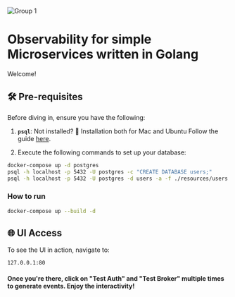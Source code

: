 ![Group 1](https://github.com/VahagnMian/golang-microservices-observability/assets/63123814/9e6e4904-ba9f-49ad-8f7f-5dee082854f1)
# Observability for simple Microservices written in Golang

Welcome!

## 🛠 Pre-requisites

Before diving in, ensure you have the following:

1. **`psql`**: Not installed? 🛑 Installation both for Mac and Ubuntu Follow the guide [here](https://www.timescale.com/blog/how-to-install-psql-on-mac-ubuntu-debian-windows/).

2.  Execute the following commands to set up your database:
```bash
docker-compose up -d postgres
psql -h localhost -p 5432 -U postgres -c "CREATE DATABASE users;"
psql -h localhost -p 5432 -U postgres -d users -a -f ./resources/users.sql
```

### How to run
```bash
docker-compose up --build -d
```

## 🌐 UI Access

To see the UI in action, navigate to:
```
127.0.0.1:80
```
#### Once you're there, click on "Test Auth" and "Test Broker" multiple times to generate events. Enjoy the interactivity!

